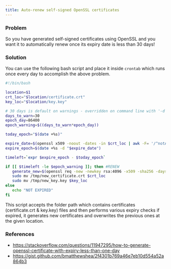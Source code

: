 ```yaml
---
title: Auto-renew self-signed OpenSSL certificates
---
```


### Problem

So you have generated self-signed certificates using OpenSSL and you want it to automatically renew once its expiry date is less than 30 days!

### Solution

You can use the following bash script and place it inside ```crontab``` which runs once every day to accomplish the above problem.

```sh
#!/bin/bash

location=$1
crt_loc="$location/certificate.crt"
key_loc="$location/key.key"

# 30 days is default on warnings - overridden on command line with '-d':
days_to_warn=30
epoch_day=86400
epoch_warning=$((days_to_warn*epoch_day))

today_epoch="$(date +%s)"

expire_date=$(openssl x509 -noout -dates -in $crt_loc | awk -F= '/^notAfter/ { print $2; exit }')
expire_epoch=$(date +%s -d "$expire_date")

timeleft=`expr $expire_epoch - $today_epoch`

if [[ $timeleft -le $epoch_warning ]]; then #RENEW
   generate_new=$(openssl req -new -newkey rsa:4096 -x509 -sha256 -days 365 -nodes -out /tmp/new_certificate.crt -keyout /tmp/new_key.key -subj "/C=PK/ST=XYZ/L=XYZ/O=XYZ/OU=XYZ/CN=XYZ")
   sudo mv /tmp/new_certificate.crt $crt_loc
   sudo mv /tmp/new_key.key $key_loc
else
   echo "NOT EXPIRED"
fi
```

This script accepts the folder path which contains certificates (certificate.crt & key.key) files and then performs various expiry checks if expired, it generates new certificates and overwrites the previous ones at the given location.

### References

- <a href="https://stackoverflow.com/questions/11947295/how-to-generate-openssl-certificate-with-expiry-less-than-one-day" target="_blank"> https://stackoverflow.com/questions/11947295/how-to-generate-openssl-certificate-with-expiry-less-than-one-day</a>
- <a href="https://gist.github.com/bmatthewshea/2f4301b769a46e7eb10d554a52a864b3" target="_blank"> https://gist.github.com/bmatthewshea/2f4301b769a46e7eb10d554a52a864b3</a>